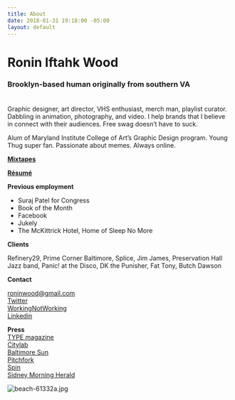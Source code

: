 ```yaml
---
title: About
date: 2018-01-31 19:18:00 -05:00
layout: default
---
```



# Ronin Iftahk Wood
### Brooklyn-based human originally from southern VA<br><br>
Graphic designer, art director, VHS enthusiast, merch man, playlist curator. Dabbling in animation, photography, and video. I help brands that I believe in connect with their audiences. Free swag doesn’t have to suck.

Alum of Maryland Institute College of Art’s Graphic Design program. Young Thug super fan. Passionate about memes. Always online.

**[Mixtapes](https://roninwood.com/playlists)**

**[Résumé](/uploads/Ronin_Wood_Resume.pdf)**
<br>






**Previous employment**
* Suraj Patel for Congress
* Book of the Month
* Facebook
* Jukely
* The McKittrick Hotel, Home of Sleep No More


**Clients**

Refinery29,  Prime Corner Baltimore, Splice, Jim James, Preservation Hall Jazz band, Panic! at the Disco, DK the Punisher, Fat Tony, Butch Dawson


**Contact**

[roninwood@gmail.com](mailto:roninwood@gmail.com)<br>
[Twitter](https://twitter.com/RoninWood)<br>
[WorkingNotWorking](https://workingnotworking.com/34933-ronin)<br>
[Linkedin](https://www.linkedin.com/in/roninwood/)<br>




**Press**
<br>
[TYPE magazine](https://www.typemag.org/post/fonts-and-leading-on-the-campaign-trail)
<br>
[Citylab](https://www.citylab.com/design/2018/10/can-great-campaign-poster-win-election/572107/)
<br>
[Baltimore Sun](http://www.baltimoresun.com/business/bs-bz-ripleys-plans-20111026-story.html)
<br>
[Pitchfork](https://pitchfork.com/news/54448-future-islands-frontman-samuel-t-herring-is-also-a-rapper-watch-him-in-action/)
<br>
[Spin](https://www.spin.com/2014/03/future-islands-sam-herring-rap-hemlock-ernst/)
<br>
[Sidney Morning Herald](https://www.smh.com.au/entertainment/art-and-design/graffiti-artist-banksy-unveils-nyc-art-20131004-2uzbn.html)



![beach-61332a.jpg](/uploads/beach-61332a.jpg)
